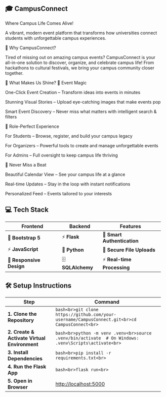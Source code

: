 ## 🎓 CampusConnect

Where Campus Life Comes Alive!

A vibrant, modern event platform that transforms how universities connect students with unforgettable campus experiences.

🚀 Why CampusConnect?

Tired of missing out on amazing campus events?
CampusConnect is your all-in-one solution to discover, organize, and celebrate campus life!
From hackathons to cultural festivals, we bring your campus community closer together.

🌟 What Makes Us Shine?
🎪 Event Magic

One-Click Event Creation – Transform ideas into events in minutes

Stunning Visual Stories – Upload eye-catching images that make events pop

Smart Event Discovery – Never miss what matters with intelligent search & filters

👥 Role-Perfect Experience

For Students – Browse, register, and build your campus legacy

For Organizers – Powerful tools to create and manage unforgettable events

For Admins – Full oversight to keep campus life thriving

📅 Never Miss a Beat

Beautiful Calendar View – See your campus life at a glance

Real-time Updates – Stay in the loop with instant notifications

Personalized Feed – Events tailored to your interests



## 💻 Tech Stack  

| Frontend | Backend | Features |
|-----------|----------|-----------|
| 🎨 **Bootstrap 5** | ⚡ **Flask** | 🔐 **Smart Authentication** |
| ⚡ **JavaScript** | 🐍 **Python** | 📁 **Secure File Uploads** |
| 📱 **Responsive Design** | 🗄️ **SQLAlchemy** | ⚡ **Real-time Processing** |



## 🛠️ Setup Instructions  

| Step | Command |
|------|----------|
| **1. Clone the Repository** | ```bash<br>git clone https://github.com/your-username/CampusConnect.git<br>cd CampusConnect<br>``` |
| **2. Create & Activate Virtual Environment** | ```bash<br>python -m venv .venv<br>source .venv/bin/activate  # On Windows: .venv\Scripts\activate<br>``` |
| **3. Install Dependencies** | ```bash<br>pip install -r requirements.txt<br>``` |
| **4. Run the Flask App** | ```bash<br>flask run<br>``` |
| **5. Open in Browser** | [http://localhost:5000](http://localhost:5000) |
